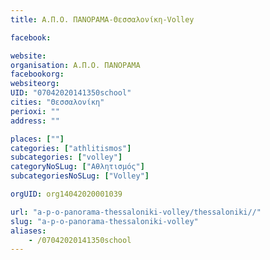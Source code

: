 ```yaml
---
title: Α.Π.Ο. ΠΑΝΟΡΑΜΑ-Θεσσαλονίκη-Volley

facebook:

website:
organisation: Α.Π.Ο. ΠΑΝΟΡΑΜΑ
facebookorg:
websiteorg:
UID: "07042020141350school"
cities: "Θεσσαλονίκη"
perioxi: ""
address: ""

places: [""]
categories: ["athlitismos"]
subcategories: ["volley"]
categoryNoSLug: ["Αθλητισμός"]
subcategoriesNoSLug: ["Volley"]

orgUID: org14042020001039

url: "a-p-o-panorama-thessaloniki-volley/thessaloniki//"
slug: "a-p-o-panorama-thessaloniki-volley"
aliases:
    - /07042020141350school
---
```





